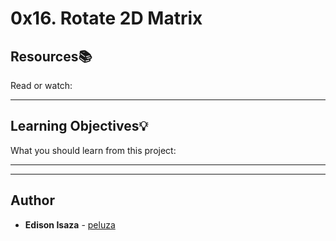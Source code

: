 # 0x16. Rotate 2D Matrix

## Resources:books:
Read or watch:

---
## Learning Objectives:bulb:
What you should learn from this project:

---
---

## Author
* **Edison Isaza** - [peluza](https://github.com/peluza)